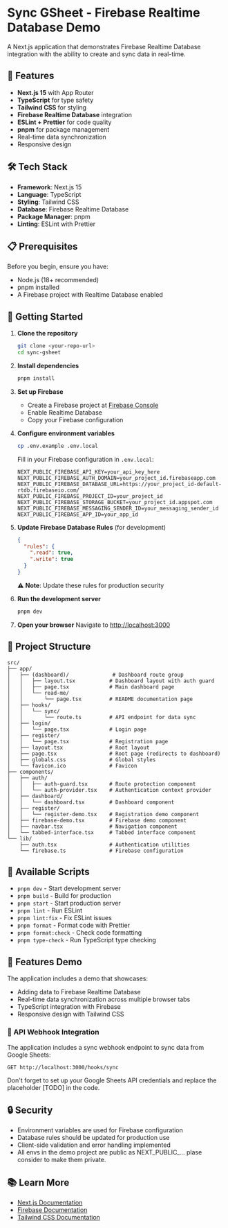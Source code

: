 # Sync GSheet - Firebase Realtime Database Demo

A Next.js application that demonstrates Firebase Realtime Database integration with the ability to create and sync data in real-time.

## 🚀 Features

- **Next.js 15** with App Router
- **TypeScript** for type safety
- **Tailwind CSS** for styling
- **Firebase Realtime Database** integration
- **ESLint + Prettier** for code quality
- **pnpm** for package management
- Real-time data synchronization
- Responsive design

## 🛠️ Tech Stack

- **Framework**: Next.js 15
- **Language**: TypeScript
- **Styling**: Tailwind CSS
- **Database**: Firebase Realtime Database
- **Package Manager**: pnpm
- **Linting**: ESLint with Prettier

## 📋 Prerequisites

Before you begin, ensure you have:

- Node.js (18+ recommended)
- pnpm installed
- A Firebase project with Realtime Database enabled

## 🚀 Getting Started

1. **Clone the repository**

   ```bash
   git clone <your-repo-url>
   cd sync-gsheet
   ```

2. **Install dependencies**

   ```bash
   pnpm install
   ```

3. **Set up Firebase**
   - Create a Firebase project at [Firebase Console](https://console.firebase.google.com)
   - Enable Realtime Database
   - Copy your Firebase configuration

4. **Configure environment variables**

   ```bash
   cp .env.example .env.local
   ```

   Fill in your Firebase configuration in `.env.local`:

   ```env
   NEXT_PUBLIC_FIREBASE_API_KEY=your_api_key_here
   NEXT_PUBLIC_FIREBASE_AUTH_DOMAIN=your_project_id.firebaseapp.com
   NEXT_PUBLIC_FIREBASE_DATABASE_URL=https://your_project_id-default-rtdb.firebaseio.com/
   NEXT_PUBLIC_FIREBASE_PROJECT_ID=your_project_id
   NEXT_PUBLIC_FIREBASE_STORAGE_BUCKET=your_project_id.appspot.com
   NEXT_PUBLIC_FIREBASE_MESSAGING_SENDER_ID=your_messaging_sender_id
   NEXT_PUBLIC_FIREBASE_APP_ID=your_app_id
   ```

5. **Update Firebase Database Rules** (for development)

   ```json
   {
     "rules": {
       ".read": true,
       ".write": true
     }
   }
   ```

   ⚠️ **Note**: Update these rules for production security

6. **Run the development server**

   ```bash
   pnpm dev
   ```

7. **Open your browser**
   Navigate to [http://localhost:3000](http://localhost:3000)

## 📁 Project Structure

```
src/
├── app/
│   ├── (dashboard)/              # Dashboard route group
│   │   ├── layout.tsx           # Dashboard layout with auth guard
│   │   ├── page.tsx             # Main dashboard page
│   │   └── read-me/
│   │       └── page.tsx         # README documentation page
│   ├── hooks/
│   │   └── sync/
│   │       └── route.ts         # API endpoint for data sync
│   ├── login/
│   │   └── page.tsx             # Login page
│   ├── register/
│   │   └── page.tsx             # Registration page
│   ├── layout.tsx               # Root layout
│   ├── page.tsx                 # Root page (redirects to dashboard)
│   ├── globals.css              # Global styles
│   └── favicon.ico              # Favicon
├── components/
│   ├── auth/
│   │   ├── auth-guard.tsx       # Route protection component
│   │   └── auth-provider.tsx    # Authentication context provider
│   ├── dashboard/
│   │   └── dashboard.tsx        # Dashboard component
│   ├── register/
│   │   └── register-demo.tsx    # Registration demo component
│   ├── firebase-demo.tsx        # Firebase demo component
│   ├── navbar.tsx               # Navigation component
│   └── tabbed-interface.tsx     # Tabbed interface component
└── lib/
    ├── auth.tsx                 # Authentication utilities
    └── firebase.ts              # Firebase configuration
```

## 🔧 Available Scripts

- `pnpm dev` - Start development server
- `pnpm build` - Build for production
- `pnpm start` - Start production server
- `pnpm lint` - Run ESLint
- `pnpm lint:fix` - Fix ESLint issues
- `pnpm format` - Format code with Prettier
- `pnpm format:check` - Check code formatting
- `pnpm type-check` - Run TypeScript type checking

## 🌟 Features Demo

The application includes a demo that showcases:

- Adding data to Firebase Realtime Database
- Real-time data synchronization across multiple browser tabs
- TypeScript integration with Firebase
- Responsive design with Tailwind CSS

### 🔗 API Webhook Integration

The application includes a sync webhook endpoint to sync data from Google Sheets:

```
GET http://localhost:3000/hooks/sync
```

Don't forget to set up your Google Sheets API credentials and replace the placeholder [TODO] in the code.

## 🔒 Security

- Environment variables are used for Firebase configuration
- Database rules should be updated for production use
- Client-side validation and error handling implemented
- All envs in the demo project are public as NEXT_PUBLIC_... plase consider to make them private.

## 📚 Learn More

- [Next.js Documentation](https://nextjs.org/docs)
- [Firebase Documentation](https://firebase.google.com/docs)
- [Tailwind CSS Documentation](https://tailwindcss.com/docs)
